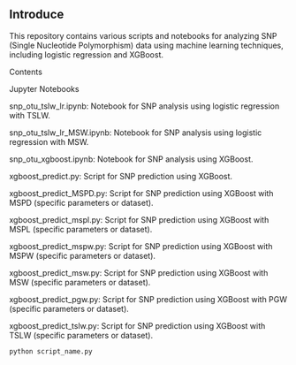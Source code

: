 ## Introduce
This repository contains various scripts and notebooks for analyzing SNP (Single Nucleotide Polymorphism) data using machine learning techniques, including logistic regression and XGBoost.

Contents

Jupyter Notebooks

snp_otu_tslw_lr.ipynb: Notebook for SNP analysis using logistic regression with TSLW.

snp_otu_tslw_lr_MSW.ipynb: Notebook for SNP analysis using logistic regression with MSW.

snp_otu_xgboost.ipynb: Notebook for SNP analysis using XGBoost.

xgboost_predict.py: Script for SNP prediction using XGBoost.

xgboost_predict_MSPD.py: Script for SNP prediction using XGBoost with MSPD (specific parameters or dataset).

xgboost_predict_mspl.py: Script for SNP prediction using XGBoost with MSPL (specific parameters or dataset).

xgboost_predict_mspw.py: Script for SNP prediction using XGBoost with MSPW (specific parameters or dataset).

xgboost_predict_msw.py: Script for SNP prediction using XGBoost with MSW (specific parameters or dataset).

xgboost_predict_pgw.py: Script for SNP prediction using XGBoost with PGW (specific parameters or dataset).

xgboost_predict_tslw.py: Script for SNP prediction using XGBoost with TSLW (specific parameters or dataset).

```bash
python script_name.py
```


